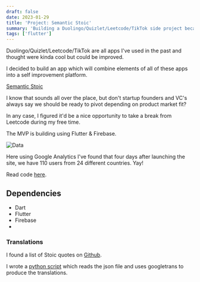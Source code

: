 ```yaml
---
draft: false
date: 2023-01-29
title: 'Project: Semantic Stoic'
summary: 'Building a Duolingo/Quizlet/Leetcode/TikTok side project because I thought these apps were all awesome and wanted to combine attributes of each one of them into a single learning platform.'
tags: ['flutter']
---
```


Duolingo/Quizlet/Leetcode/TikTok are all apps I've used in the past and thought
were kinda cool but could be improved.

I decided to build an app which will combine elements of all of these apps
into a self improvement platform.

[Semantic Stoic](https://semantic-stoic.web.app/#/)

I know that sounds all over the place, but don't startup founders and VC's always
say we should be ready to pivot depending on product market fit?

In any case, I figured it'd be a nice opportunity to take a break from Leetcode during
my free time.

The MVP is building using Flutter & Firebase.

![Data](https://s3.gifyu.com/images/ss-data.gif)

Here using Google Analytics I've found that four days after launching the site,
we have 110 users from 24 different countries. Yay!

Read code [here](https://github.com/PrimeTimeTran/semantics).

## Dependencies

- Dart
- Flutter
- Firebase
-

### Translations

I found a list of Stoic quotes on [Github](https://gist.github.com/miharekar/d57b58b017c457cd18062a1c36d82e02).

I wrote a [python script](https://github.com/PrimeTimeTran/semantics/blob/main/python/translate.py)
which reads the json file and uses googletrans to produce the translations.
